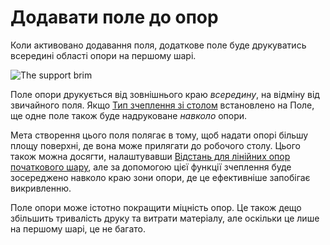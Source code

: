 Додавати поле до опор
====

Коли активовано додавання поля, додаткове поле буде друкуватись всередині області опори на першому шарі.

![The support brim](../images/support_brim_4mm.png)

Поле опори друкується від зовнішнього краю *всередину*, на відміну від звичайного поля. Якщо [Тип зчеплення зі столом](../platform_adhesion/adhesion_type.md) встановлено на Поле, ще одне поле також буде надруковане *навколо* опори.

Мета створення цього поля полягає в тому, щоб надати опорі більшу площу поверхні, де вона може прилягати до робочого столу. Цього також можна досягти, налаштувавши [Відстань для лінійних опор початкового шару](../support/support_initial_layer_line_distance.md), але за допомогою цієї функції зчеплення буде зосереджено навколо краю зони опори, де це ефективніше запобігає викривленню.

Поле опори може істотно покращити міцність опор. Це також дещо збільшить тривалість друку та витрати матеріалу, але оскільки це лише на першому шарі, це не багато.
